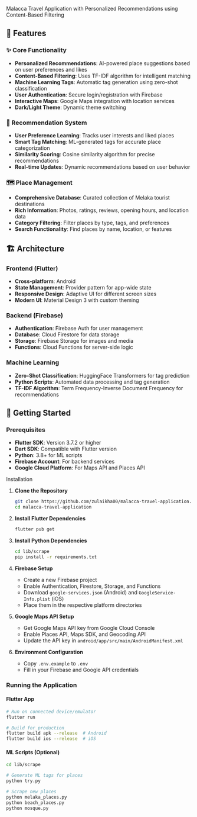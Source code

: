 Malacca Travel Application with Personalized Recommendations using Content-Based Filtering


## 📱 Features

### ✨ Core Functionality
- **Personalized Recommendations**: AI-powered place suggestions based on user preferences and likes
- **Content-Based Filtering**: Uses TF-IDF algorithm for intelligent matching
- **Machine Learning Tags**: Automatic tag generation using zero-shot classification
- **User Authentication**: Secure login/registration with Firebase
- **Interactive Maps**: Google Maps integration with location services
- **Dark/Light Theme**: Dynamic theme switching

### 🎯 Recommendation System
- **User Preference Learning**: Tracks user interests and liked places
- **Smart Tag Matching**: ML-generated tags for accurate place categorization
- **Similarity Scoring**: Cosine similarity algorithm for precise recommendations
- **Real-time Updates**: Dynamic recommendations based on user behavior

### 🗺️ Place Management
- **Comprehensive Database**: Curated collection of Melaka tourist destinations
- **Rich Information**: Photos, ratings, reviews, opening hours, and location data
- **Category Filtering**: Filter places by type, tags, and preferences
- **Search Functionality**: Find places by name, location, or features

## 🏗️ Architecture

### Frontend (Flutter)
- **Cross-platform**: Android
- **State Management**: Provider pattern for app-wide state
- **Responsive Design**: Adaptive UI for different screen sizes
- **Modern UI**: Material Design 3 with custom theming

### Backend (Firebase)
- **Authentication**: Firebase Auth for user management
- **Database**: Cloud Firestore for data storage
- **Storage**: Firebase Storage for images and media
- **Functions**: Cloud Functions for server-side logic

### Machine Learning
- **Zero-Shot Classification**: HuggingFace Transformers for tag prediction
- **Python Scripts**: Automated data processing and tag generation
- **TF-IDF Algorithm**: Term Frequency-Inverse Document Frequency for recommendations

## 🚀 Getting Started

### Prerequisites
- **Flutter SDK**: Version 3.7.2 or higher
- **Dart SDK**: Compatible with Flutter version
- **Python**: 3.8+ for ML scripts
- **Firebase Account**: For backend services
- **Google Cloud Platform**: For Maps API and Places API

Installation

1. **Clone the Repository**
   ```bash
   git clone https://github.com/zulaikha00/malacca-travel-application.git
   cd malacca-travel-application
    ```

2. **Install Flutter Dependencies**
   ```bash
   flutter pub get
   ```

3. **Install Python Dependencies**
   ```bash
   cd lib/scrape
   pip install -r requirements.txt
   ```

4. **Firebase Setup**
   - Create a new Firebase project
   - Enable Authentication, Firestore, Storage, and Functions
   - Download `google-services.json` (Android) and `GoogleService-Info.plist` (iOS)
   - Place them in the respective platform directories

5. **Google Maps API Setup**
   - Get Google Maps API key from Google Cloud Console
   - Enable Places API, Maps SDK, and Geocoding API
   - Update the API key in `android/app/src/main/AndroidManifest.xml`

6. **Environment Configuration**
   - Copy `.env.example` to `.env`
   - Fill in your Firebase and Google API credentials

### Running the Application

#### Flutter App
```bash
# Run on connected device/emulator
flutter run

# Build for production
flutter build apk --release  # Android
flutter build ios --release  # iOS
```

#### ML Scripts (Optional)
```bash
cd lib/scrape

# Generate ML tags for places
python try.py

# Scrape new places
python melaka_places.py
python beach_places.py
python mosque.py
```


